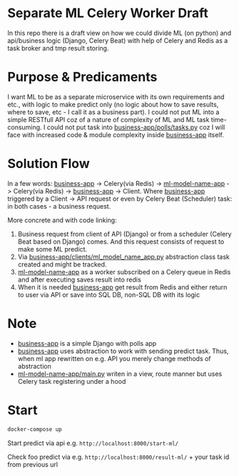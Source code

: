# Separate ML Celery Worker Draft
In this repo there is a draft view on how we could divide ML (on python) and api/business logic (Django, Celery Beat) 
with help of Celery and Redis as a task broker and tmp result storing.

# Purpose & Predicaments
I want ML to be as a separate microservice with its own requirements and etc., with logic to make predict only 
(no logic about how to save results, where to save, etc - I call it as a business part). 
I could not put ML into a simple RESTfull API coz of a nature of complexity of ML and ML task time-consuming. I could not
put task into [business-app/polls/tasks.py](business-app/polls/tasks.py) coz I will face with increased code & module 
complexity inside [business-app](business-app) itself.

# Solution Flow
In a few words: [business-app](business-app) -> Celery(via Redis) -> [ml-model-name-app](ml-model-name-app) -> Celery(via Redis) -> [business-app](business-app) -> Client.
Where [business-app](business-app) triggered by a Client -> API request or even by Celery Beat (Scheduler) task: in both cases - a business request.

More concrete and with code linking:
1. Business request from client of API (Django) or from a scheduler (Celery Beat based on Django) comes. 
And this request consists of request to make some ML predict.
2. Via [business-app/clients/ml_model_name_app.py](business-app/clients/ml_model_name_app.py) abstraction class task 
created and might be tracked.
3. [ml-model-name-app](ml-model-name-app) as a worker subscribed on a Celery queue in Redis and after executing saves result into redis
4. When it is needed [business-app](business-app) get result from Redis and either return to user via API or save into SQL DB, 
non-SQL DB with its logic

# Note
- [business-app](business-app) is a simple Django with polls app
- [business-app](business-app) uses abstraction to work with sending predict task. Thus, when ml app rewritten on e.g. API
you merely change methods of abstraction
- [ml-model-name-app/main.py](ml-model-name-app/main.py) writen in a view, route manner but uses Celery task registering under a hood 

# Start
```bash
docker-compose up
```

Start predict via api e.g. `http://localhost:8000/start-ml/`

Check foo predict via e.g. `http://localhost:8000/result-ml/` + your task id from previous url
